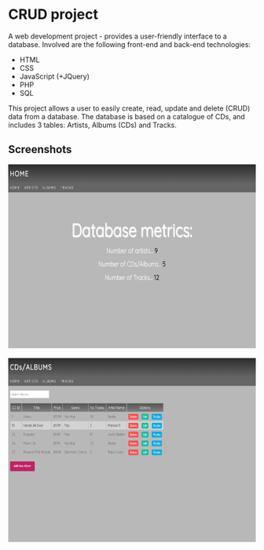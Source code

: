 # CRUD project

A web development project - provides a user-friendly interface to a database. Involved are the following front-end and back-end technologies:
- HTML
- CSS
- JavaScript (+JQuery)
- PHP
- SQL

This project allows a user to easily create, read, update and delete (CRUD) data from a database. The database is based on a catalogue of CDs, and includes 3 tables: Artists, Albums (CDs) and Tracks.

Screenshots
--
<img src = "https://github.com/nabzali/Full-stack-CRUD-project/blob/master/home.PNG?raw=true" width = "652px" height = "375px"><br><br>
<img src = "https://github.com/nabzali/Full-stack-CRUD-project/blob/master/albums.PNG?raw=true" width = "652px" height = "375px"><br><br>

